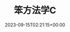 ---
weight: 1000
title: "笨方法学C"
description: ""
icon: menu_book
date: 2023-09-15T02:21:15+00:00
lastmod: 2023-09-15T02:21:15+00:00
draft: false
images: []
---